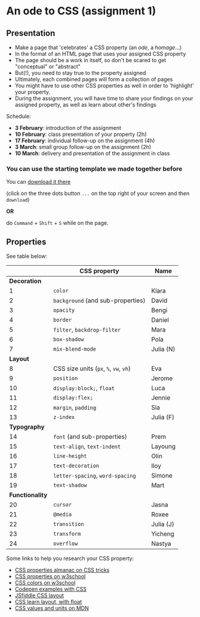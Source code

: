 # An ode to CSS (assignment 1)

## Presentation

- Make a page that 'celebrates' a CSS property (an *ode*, a *homage*...)
- In the format of an HTML page that uses your assigned CSS property
- The page should be a work in itself, so don't be scared to get "conceptual" or "abstract"
- But(!), you need to stay true to the property assigned
- Ultimately, each combined pages will form a collection of pages
- You might have to use other CSS properties as well in order to 'highlight' your property.
- During the assignment, you will have time to share your findings on your assigned property, as well as learn about other's findings

Schedule:

- **3 February**: introduction of the assignment
- **10 February**: class presentation of your property (2h)
- **17 February**: individual follow-up on the assignment (4h)
- **3 March**: small group follow-up on the assignment (2h)
- **10 March**: delivery and presentation of the assignment in class

### You can use the starting template we made together before

You can [download it there](https://github.com/francois-gm/go-kabk-y1b/blob/main/02%20-%20Assignment%201%20(ode%20to%20CSS)/my-project-template.zip)

(click on the three dots button `...` on the top right of your screen and then `download`)

**OR** 

do `Command` + `Shift` + `S` while on the page.

## Properties

See table below:

| | CSS property | Name |
| -------- | --------  | --------------------- |
| **Decoration**  | | |
| 1 | `color` | Klara |
| 2 | `background` (and sub-properties) | David |
| 3 | `opacity` | Bengi |
| 4 | `border` |Daniel |
| 5 | `filter`, `backdrop-filter` | Mara |
| 6 | `box-shadow` | Pola |
| 7 | `mix-blend-mode` | Julia (N) |
| **Layout** | | |
| 8 | CSS size units (`px`, `%`, `vw`, `vh`) | Eva |
| 9 | `position` | Jerome |
| 10 | `display:block;`, `float` | Luca |
| 11 | `display:flex;` | Jennie |
| 12 | `margin`, `padding` | Sia |
| 13 | `z-index` | Julia (F) |
| **Typography** | | |
| 14 | `font` (and sub-properties) | Prem |
| 15 | `text-align`, `text-indent` | Layoung |
| 16 | `line-height` | Olin |
| 17 | `text-decoration` | Iloy |
| 18 | `letter-spacing`, `word-spacing` | Simone |
| 19 | `text-shadow` | Mart |
| **Functionality** | | |
| 20 | `cursor` | Jasna |
| 21 | `@media` | Roxee |
| 22 | `transition` | Julia (J) |
| 23 | `transform` | Yicheng |
| 24 | `overflow` | Nastya |

Some links to help you research your CSS property:

- [CSS properties almanac on CSS tricks](https://css-tricks.com/almanac/properties/)
- [CSS properties on w3school](https://www.w3schools.com/cssref/index.php)
- [CSS colors on w3school](https://www.w3schools.com/cssref/css_colors_legal.php)
- [Codepen examples with CSS](https://codepen.io/team/css-tricks/pens/popular)
- [JSfiddle CSS layout](https://jsfiddle.net/vintharas/ybt6k2dw/)
- [CSS learn layout, with float](https://learnlayout.com)
- [CSS values and units on MDN](https://developer.mozilla.org/en-US/docs/Learn/CSS/Building_blocks/Values_and_units)
